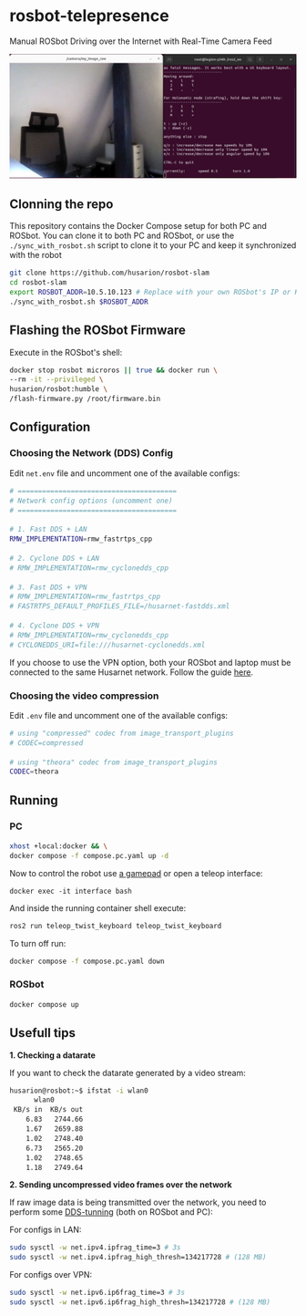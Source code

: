 # rosbot-telepresence

Manual ROSbot Driving over the Internet with Real-Time Camera Feed

![ROSbot ROS2 user interface](docs/teleop-rosbot.png)

## Clonning the repo

This repository contains the Docker Compose setup for both PC and ROSbot. You can clone it to both PC and ROSbot, or use the `./sync_with_rosbot.sh` script to clone it to your PC and keep it synchronized with the robot

```bash
git clone https://github.com/husarion/rosbot-slam
cd rosbot-slam 
export ROSBOT_ADDR=10.5.10.123 # Replace with your own ROSbot's IP or Husarnet hostname
./sync_with_rosbot.sh $ROSBOT_ADDR
```

## Flashing the ROSbot Firmware

Execute in the ROSbot's shell:

```bash
docker stop rosbot microros || true && docker run \
--rm -it --privileged \
husarion/rosbot:humble \
/flash-firmware.py /root/firmware.bin
```

## Configuration

### Choosing the Network (DDS) Config

Edit `net.env` file and uncomment one of the available configs:

```bash
# =======================================
# Network config options (uncomment one)
# =======================================

# 1. Fast DDS + LAN
RMW_IMPLEMENTATION=rmw_fastrtps_cpp

# 2. Cyclone DDS + LAN
# RMW_IMPLEMENTATION=rmw_cyclonedds_cpp

# 3. Fast DDS + VPN
# RMW_IMPLEMENTATION=rmw_fastrtps_cpp
# FASTRTPS_DEFAULT_PROFILES_FILE=/husarnet-fastdds.xml

# 4. Cyclone DDS + VPN
# RMW_IMPLEMENTATION=rmw_cyclonedds_cpp
# CYCLONEDDS_URI=file:///husarnet-cyclonedds.xml
```

If you choose to use the VPN option, both your ROSbot and laptop must be connected to the same Husarnet network. Follow the guide [here](https://husarion.com/manuals/rosbot/remote-access/).

### Choosing the video compression

Edit `.env` file and uncomment one of the available configs:

```bash
# using "compressed" codec from image_transport_plugins
# CODEC=compressed

# using "theora" codec from image_transport_plugins
CODEC=theora
```

## Running

### PC

```bash
xhost +local:docker && \
docker compose -f compose.pc.yaml up -d
```

Now to control the robot use [a gamepad](https://husarion.com/tutorials/other-tutorials/rosbot-gamepad/) or open a teleop interface:

```
docker exec -it interface bash
```

And inside the running container shell execute:

```bash
ros2 run teleop_twist_keyboard teleop_twist_keyboard
```

To turn off run:

```bash
docker compose -f compose.pc.yaml down
```

### ROSbot

```bash
docker compose up
```

## Usefull tips

**1. Checking a datarate**

If you want to check the datarate generated by a video stream:

```bash
husarion@rosbot:~$ ifstat -i wlan0
      wlan0       
 KB/s in  KB/s out
    6.83   2744.66
    1.67   2659.88
    1.02   2748.40
    6.73   2565.20
    1.02   2748.65
    1.18   2749.64
```

**2. Sending uncompressed video frames over the network**

If raw image data is being transmitted over the network, you need to perform some [DDS-tunning](https://docs.ros.org/en/humble/How-To-Guides/DDS-tuning.html) (both on ROSbot and PC):

For configs in LAN:

```bash
sudo sysctl -w net.ipv4.ipfrag_time=3 # 3s
sudo sysctl -w net.ipv4.ipfrag_high_thresh=134217728 # (128 MB)
```

For configs over VPN:

```bash
sudo sysctl -w net.ipv6.ip6frag_time=3 # 3s
sudo sysctl -w net.ipv6.ip6frag_high_thresh=134217728 # (128 MB)
```